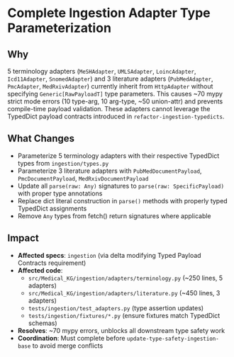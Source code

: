 # Complete Ingestion Adapter Type Parameterization

## Why

5 terminology adapters (`MeSHAdapter`, `UMLSAdapter`, `LoincAdapter`, `Icd11Adapter`, `SnomedAdapter`) and 3 literature adapters (`PubMedAdapter`, `PmcAdapter`, `MedRxivAdapter`) currently inherit from `HttpAdapter` without specifying `Generic[RawPayloadT]` type parameters. This causes ~70 mypy strict mode errors (10 type-arg, 10 arg-type, ~50 union-attr) and prevents compile-time payload validation. These adapters cannot leverage the TypedDict payload contracts introduced in `refactor-ingestion-typedicts`.

## What Changes

- Parameterize 5 terminology adapters with their respective TypedDict types from `ingestion/types.py`
- Parameterize 3 literature adapters with `PubMedDocumentPayload`, `PmcDocumentPayload`, `MedRxivDocumentPayload`
- Update all `parse(raw: Any)` signatures to `parse(raw: SpecificPayload)` with proper type annotations
- Replace dict literal construction in `parse()` methods with properly typed TypedDict assignments
- Remove `Any` types from fetch() return signatures where applicable

## Impact

- **Affected specs**: `ingestion` (via delta modifying Typed Payload Contracts requirement)
- **Affected code**:
  - `src/Medical_KG/ingestion/adapters/terminology.py` (~250 lines, 5 adapters)
  - `src/Medical_KG/ingestion/adapters/literature.py` (~450 lines, 3 adapters)
  - `tests/ingestion/test_adapters.py` (type assertion updates)
  - `tests/ingestion/fixtures/*.py` (ensure fixtures match TypedDict schemas)
- **Resolves**: ~70 mypy errors, unblocks all downstream type safety work
- **Coordination**: Must complete before `update-type-safety-ingestion-base` to avoid merge conflicts
